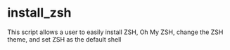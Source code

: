 # install_zsh
This script allows a user to easily install ZSH, Oh My ZSH, change the ZSH theme, and set ZSH as the default shell
